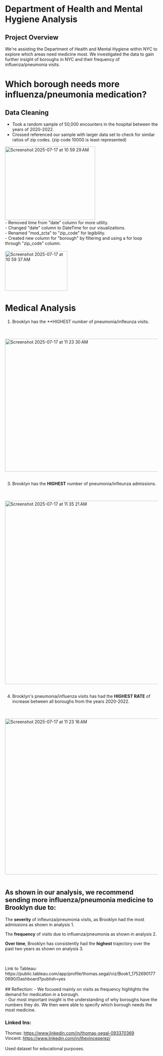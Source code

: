 # Department of Health and Mental Hygiene Analysis

## Project Overview
We're assisting the Department of Health and Mental Hygiene within NYC to explore which areas need medicine most. We investigated the data to gain further insight of boroughs in NYC and their frequency of influenza/pneumonia visits.

# Which borough needs more influenza/pneumonia medication?

## Data Cleaning

- Took a random sample of 50,000 encounters in the hospital between the years of 2020-2022. <r/>
- Crossed referenced our sample with larger data set to check for similar ratios of zip codes. (zip code 10000 is least represented) <br/>
<img width="297" height="241" alt="Screenshot 2025-07-17 at 10 59 29 AM" src="https://github.com/user-attachments/assets/40853560-ca50-4d38-b23a-d0d41d73abd3" />
<br/>
- Removed time from "date" column for more utility. <br/>
- Changed "date" column to DateTime for our visualizations. <br/>
- Renamed "mod_zcta" to "zip_code" for legibility. <br/>
- Created new column for "borough" by filtering and using a for loop through "zip_code" column. <br/> <br/>
<img width="205" height="131" alt="Screenshot 2025-07-17 at 10 59 37 AM" src="https://github.com/user-attachments/assets/0ac68e00-08e5-4750-bc49-e6a572fa71a1" />
<br/>

# Medical Analysis
1. Brooklyn has the **HIGHEST number of pneumonia/infleunza visits.

<br/>
<br/>
<img width="582" height="436" alt="Screenshot 2025-07-17 at 11 23 30 AM" src="https://github.com/user-attachments/assets/d58849fc-a775-4c5d-a0e3-1517ad485429" />
<br/>
<br/>

3. Brooklyn has the **HIGHEST** number of pneumonia/infleunza admissions.

<br/>
<br/>
<img width="792" height="602" alt="Screenshot 2025-07-17 at 11 35 21 AM" src="https://github.com/user-attachments/assets/d06bb7e9-70a1-4b37-a049-6bd0f7b9f2fb" />
<br/>
<br/>

4. Brooklyn's pneumonia/influenza visits has had the **HIGHEST RATE** of increase between all boroughs from the years 2020-2022.

<br/>
<br/>

<img width="954" height="512" alt="Screenshot 2025-07-17 at 11 23 16 AM" src="https://github.com/user-attachments/assets/42cbd123-1e75-4856-b845-d5f72751e8d4" />

<br/>
<br/>

## As shown in our analysis, we recommend sending more influenza/pneumonia medicine to Brooklyn due to:
The **severity** of infleunza/pneumonia visits, as Brooklyn had the most admissions as shown in analysis 1.
<br/>

The **frequency**  of visits due to influenza/pneumonia as shown in analysis 2.

**Over time**, Brooklyn has consistently had the **highest** trajectory over the past two years as shown on analysis 3.

<br/>
<br/>
Link to Tableau: https://public.tableau.com/app/profile/thomas.segal/viz/Book1_17526901770690/Dashboard?publish=yes

<br/>
<br/>
## Reflection:
- We focused mainly on visits as frequency highlights the demand for medication in a borough. <br/>
- Our most important insight is the understanding of why boroughs have the numbers they do. We then were able to specify which borough needs the most medicine.

### Linked Ins:
Thomas: https://www.linkedin.com/in/thomas-segal-093370369
<br/>
Vincent: https://www.linkedin.com/in/thevinceperez/
<br/>
<br/>
Used dataset for educational purposes.
